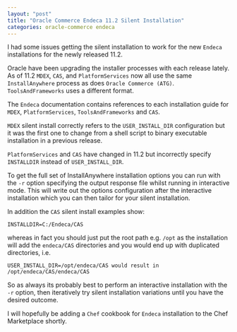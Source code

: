 ```yaml
---
layout: "post"
title: "Oracle Commerce Endeca 11.2 Silent Installation"
categories: oracle-commerce endeca
---
```


I had some issues getting the silent installation to work for the new `Endeca` installations for the newly released 11.2.

Oracle have been upgrading the installer processes with each release lately. As of 11.2 `MDEX`, `CAS`, and `PlatformServices` now all use the same `InstallAnywhere` process as does `Oracle Commerce (ATG)`. `ToolsAndFrameworks` uses a different format.

The `Endeca` documentation contains references to each installation guide for `MDEX`, `PlatformServices`, `ToolsAndFrameworks` and `CAS`.

`MDEX` silent install correctly refers to the `USER_INSTALL_DIR` configuration but it was the first one to change from a shell script to binary executable installation in a previous release.

`PlatformServices` and `CAS` have changed in 11.2 but incorrectly specify `INSTALLDIR` instead of `USER_INSTALL_DIR`.

To get the full set of InstallAnywhere installation options you can run with the `-r` option specifying the output response file whilst running in interactive mode. This will write out the options configuration after the interactive installation which you can then tailor for your silent installation.

In addition the `CAS` silent install examples show:

`INSTALLDIR=C:/Endeca/CAS`

whereas in fact you should just put the root path e.g. `/opt` as the installation will add the `endeca/CAS` directories and you would end up with duplicated directories, i.e.

`USER_INSTALL_DIR=/opt/endeca/CAS would result in /opt/endeca/CAS/endeca/CAS`

So as always its probably best to perform an interactive installation with the `-r` option, then iteratively try silent installation variations until you have the desired outcome.

I will hopefully be adding a `Chef` cookbook for `Endeca` installation to the Chef Marketplace shortly.